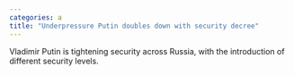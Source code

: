 ```yaml
---
categories: a
title: "Underpressure Putin doubles down with security decree"
---
```

Vladimir Putin is tightening security across Russia, with the introduction of different security levels.